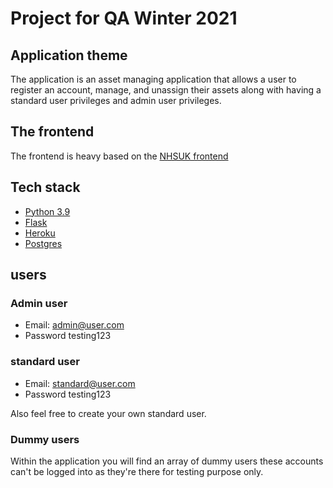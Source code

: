 # Project for QA Winter 2021

## Application theme
The application is an asset managing application that allows a user to register an account, manage, and unassign their assets along with having a standard
user privileges and admin user privileges.

## The frontend 
The frontend is heavy based on the [NHSUK frontend](https://github.com/nhsuk/nhsuk-frontend)

## Tech stack
- [Python 3.9](https://docs.python.org/3/)
- [Flask](https://flask.palletsprojects.com/en/2.1.x/)
- [Heroku](https://devcenter.heroku.com/)
- [Postgres](https://www.postgresql.org/docs/)


## users

### Admin user
- Email: admin@user.com
- Password testing123
### standard user
- Email: standard@user.com
- Password testing123

Also feel free to create your own standard user.

### Dummy users
Within the application you will find an array of dummy users these accounts can't be logged into as they're there for testing purpose only.



